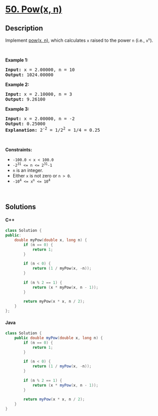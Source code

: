 # [50. Pow(x, n)](https://leetcode.com/problems/powx-n)

## Description

<p>Implement <a href="http://www.cplusplus.com/reference/valarray/pow/" target="_blank">pow(x, n)</a>, which calculates <code>x</code> raised to the power <code>n</code> (i.e., <code>x<sup>n</sup></code>).</p>

<p>&nbsp;</p>
<p><strong class="example">Example 1:</strong></p>

<pre>
<strong>Input:</strong> x = 2.00000, n = 10
<strong>Output:</strong> 1024.00000
</pre>

<p><strong class="example">Example 2:</strong></p>

<pre>
<strong>Input:</strong> x = 2.10000, n = 3
<strong>Output:</strong> 9.26100
</pre>

<p><strong class="example">Example 3:</strong></p>

<pre>
<strong>Input:</strong> x = 2.00000, n = -2
<strong>Output:</strong> 0.25000
<strong>Explanation:</strong> 2<sup>-2</sup> = 1/2<sup>2</sup> = 1/4 = 0.25
</pre>

<p>&nbsp;</p>
<p><strong>Constraints:</strong></p>

<ul>
    <li><code>-100.0 &lt; x &lt; 100.0</code></li>
    <li><code>-2<sup>31</sup> &lt;= n &lt;= 2<sup>31</sup>-1</code></li>
    <li><code>n</code> is an integer.</li>
    <li>Either <code>x</code> is not zero or <code>n &gt; 0</code>.</li>
    <li><code>-10<sup>4</sup> &lt;= x<sup>n</sup> &lt;= 10<sup>4</sup></code></li>
</ul>
<p>&nbsp;</p>

## Solutions

<!-- tabs:start -->

#### C++

```cpp
class Solution {
public:
    double myPow(double x, long n) {
        if (n == 0) {
            return 1;
        }
        
        if (n < 0) {
            return (1 / myPow(x, -n));
        }
        
        if (n % 2 == 1) {
            return (x * myPow(x, n - 1));
        }
        
        return myPow(x * x, n / 2);
    }
};
```

#### Java

```java
class Solution {
    public double myPow(double x, long n) {
        if (n == 0) {
            return 1;
        }
        
        if (n < 0) {
            return (1 / myPow(x, -n));
        }
        
        if (n % 2 == 1) {
            return (x * myPow(x, n - 1));
        }
        
        return myPow(x * x, n / 2);
    }
}
```

<!-- tabs:end -->